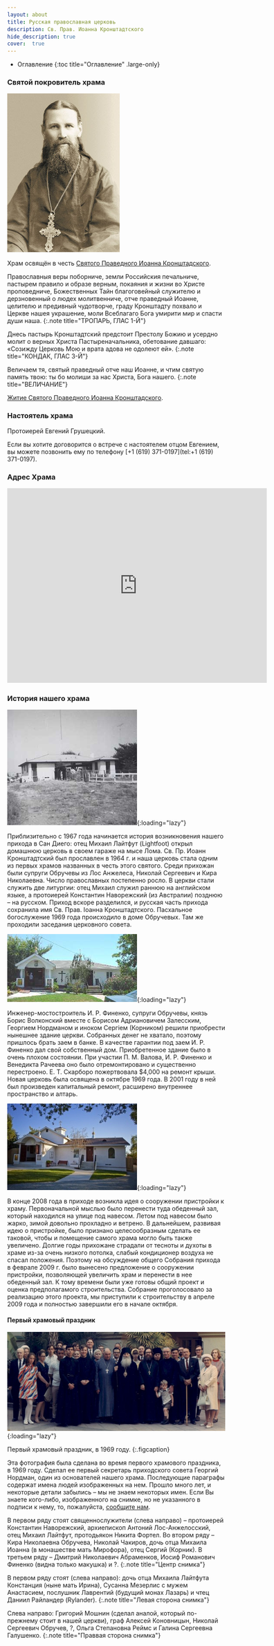```yaml
---
layout: about
title: Русская православная церковь
description: Св. Прав. Иоанна Кронштадтского
hide_description: true
cover:  true
---
```


* Оглавление
{:toc title="Оглавление" .large-only}

### Святой покровитель храма

![Святой Праведный Иоанн Кронштадтский](/assets/img/st-john-of-kronstadt.jpg#right)

Храм освящён в честь [Святого Праведного Иоанна Кронштадского](/st-john-of-kronstadt).

Православныя веры поборниче, земли Российския печальниче, пастырем правило и образе верным, покаяния и жизни во Христе проповедниче, Божественных Тайн благоговейный служителю и дерзновенный о людех молитвенниче, отче праведный Иоанне, целителю и предивный чудотворче, граду Кронштадту похвало и Церкве нашея украшение, моли Всеблагаго Бога умирити мир и спасти души наша.
{:.note title="ТРОПАРЬ, ГЛАС 1-Й"}

Днесь пастырь Кронштадтский предстоит Престолу Божию и усердно молит о верных Христа Пастыреначальника, обетование давшаго: «Созижду Церковь Мою и врата адова не одолеют ей».
{:.note title="КОНДАК, ГЛАС 3-Й"}

Величаем тя, святый праведный отче наш Иоанне, и чтим святую память твою: ты бо молиши за нас Христа, Бога нашего.
{:.note title="ВЕЛИЧАНИЕ"}

[Житие Святого Праведного Иоанна Кронштадского](/st-john-of-kronstadt).

### Настоятель храма

Протоиерей Евгений Грушецкий.

<!--author-->

Если вы хотите договорится о встрече с настоятелем отцом Евгением, вы можете позвонить ему по телефону [+1 (619) 371-0197](tel:+1 (619) 371-0197).

### Адрес Храма

<iframe src="https://www.google.com/maps/embed?pb=!1m18!1m12!1m3!1d3355.670097046782!2d-117.08681204862029!3d32.7479496926796!2m3!1f0!2f0!3f0!3m2!1i1024!2i768!4f13.1!3m3!1m2!1s0x80d9541c04a72c89%3A0xf992f718732f0cf!2sSt.%20John%20of%20Kronstadt%20Russian%20Orthodox%20Church!5e0!3m2!1sen!2sus!4v1603735198398!5m2!1sen!2sus" width="600" height="450" frameborder="0" style="border:0;" allowfullscreen="" aria-hidden="false" tabindex="0"></iframe>

### История нашего храма

![Здание церкви в 1970 году](/assets/img/churchin1970.jpg#left){:loading="lazy"}

Приблизительно с 1967 года начинается история возникновения нашего прихода в Сан Диего: отец Михаил Лайтфут (Lightfoot) открыл домашнюю церковь в своем гараже на мысе Лома. Св. Пр. Иоанн Кронштадтский был прославлен в 1964 г. и наша церковь стала одним из первых храмов названных в честь этого святого. Среди прихожан были супруги Обручевы из Лос Анжелеса, Николай Сергеевич и Кира Николаевна. Число православных постепенно росло. В церкви стали служить две литургии: отец Михаил служил раннюю на английском языке, а протоиерей Константин Наворежский (из Австралии) позднюю – на русском. Приход вскоре разделился, и русская часть прихода сохранила имя Св. Прав. Iоанна Кронштадтского. Пасхальное богослужение 1969 года происходило в доме Обручевых. Там же проходили заседания церковного совета.

![Здание церкви в 2001 году](/assets/img/church.jpg#left){:loading="lazy"}

Инженер-мостостроитель И. Р. Финенко, супруги Обручевы, князь Борис Волконский вместе с Борисом Адриановичем Залесским, Георгием Нордманом и иноком Сергiем (Корником) решили приобрести нынешнее здание церкви. Собранных денег не хватало, поэтому пришлось брать заем в банке. В качестве гарантии под заем И. Р. Финенко дал свой собственный дом. Приобретенное здание было в очень плохом состоянии. При участии П. М. Валова, И. Р. Финенко и Венедикта Рачеева оно было отремонтировано и существенно перестроено. Е. Т. Скарборо пожертвовала $4,000 на ремонт крыши. Новая церковь была освящена в октябре 1969 года. В 2001 году в ней был произведен капитальный ремонт, расширено внутреннее пространство и алтарь.

![Здание церкви в 2008 году](/assets/img/newchurch.jpg#left){:loading="lazy"}

В конце 2008 года в приходе возникла идея о сооружении пристройки к храму. Первоначальной мыслью было перенести туда обеденный зал, который находился на улице под навесом. Летом под навесом было жарко, зимой довольно прохладно и ветрено. В дальнейшем, развивая идею о пристройке, было признано целесообразным сделать ее таковой, чтобы и помещение самого храма могло быть также увеличено. Долгие годы прихожане страдали от тесноты и духоты в храме из-за очень низкого потолка, слабый кондиционер воздуха не спасал положения. Поэтому на обсуждение общего Собрания прихода в феврале 2009 г. было вынесено предложение о сооружении пристройки, позволяющей увеличить храм и перенести в нее обеденный зал. К тому времени были уже готовы общий проект и оценка предполагамого строительства. Собрание проголосовало за реализацию этого проекта, мы приступили к строительству в апреле 2009 года и полностью завершили его в начале октября.

#### Первый храмовый праздник
![Первый храмовый праздник](/assets/img/30yearsago.jpg){:loading="lazy"}

Первый храмовый праздник, в 1969 году.
{:.figcaption}

Эта фотография была сделана во время первого храмового праздника, в 1969 году. Сделал ее первый секретарь приходского совета Георгий Нордман, один из основателей нашего храма. Последующие параграфы содержат имена людей изображенных на нем. Прошло много лет, и некоторые детали забылись – мы не знаем некоторых имен. Если Вы знаете кого-либо, изображенного на снимке, но не указанного в подписи к нему, то, пожалуйста, [сообщите нам](mailto:stjohnofkronstadtsandiego@gmail.com).

В первом ряду стоят священнослужители (слева направо) – протоиерей Константин Наворежский, архиепископ Антоний Лос-Анжелосский, отец Михаил Лайтфут, протодьякон Никита Фортел. Во втором ряду – Кира Николаевна Обручева, Николай Чакиров, дочь отца Михаила Иоанна (в монашестве мать Мирофора), отец Сергий (Корник). В третьем ряду – Дмитрий Николаевич Абраменков, Иосиф Романович Финенко (видна только макушка) и ?.
{:.note title="Центр снимка"}

В первом ряду стоят (слева направо):  дочь отца Михаила Лайтфута Констанция (ныне мать Ирина), Сусанна Мезерлис с мужем Анастасием, послушник Лаврентий (будущий монах Лазарь) и чтец Даниил Райландер (Rylander).
{:.note title="Левая сторона снимка"}

Слева направо: Григорий Мошнин (сделал аналой, который по-прежнему стоит в нашей церкви), граф Алексей Коновницын, Николай Сергеевич Обручев, ?, Ольга Степановна Реймс и Галина Сергеевна Галушенко.
{:.note title="Праввая сторона снимка"}
